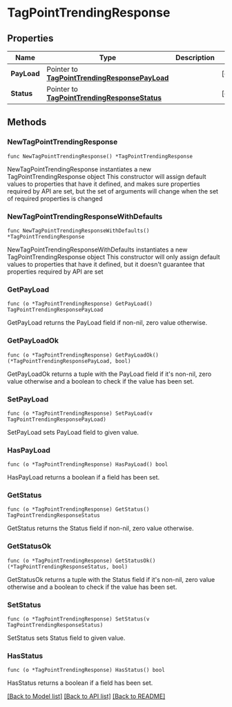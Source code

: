 # TagPointTrendingResponse

## Properties

Name | Type | Description | Notes
------------ | ------------- | ------------- | -------------
**PayLoad** | Pointer to [**TagPointTrendingResponsePayLoad**](TagPointTrendingResponsePayLoad.md) |  | [optional] 
**Status** | Pointer to [**TagPointTrendingResponseStatus**](TagPointTrendingResponseStatus.md) |  | [optional] 

## Methods

### NewTagPointTrendingResponse

`func NewTagPointTrendingResponse() *TagPointTrendingResponse`

NewTagPointTrendingResponse instantiates a new TagPointTrendingResponse object
This constructor will assign default values to properties that have it defined,
and makes sure properties required by API are set, but the set of arguments
will change when the set of required properties is changed

### NewTagPointTrendingResponseWithDefaults

`func NewTagPointTrendingResponseWithDefaults() *TagPointTrendingResponse`

NewTagPointTrendingResponseWithDefaults instantiates a new TagPointTrendingResponse object
This constructor will only assign default values to properties that have it defined,
but it doesn't guarantee that properties required by API are set

### GetPayLoad

`func (o *TagPointTrendingResponse) GetPayLoad() TagPointTrendingResponsePayLoad`

GetPayLoad returns the PayLoad field if non-nil, zero value otherwise.

### GetPayLoadOk

`func (o *TagPointTrendingResponse) GetPayLoadOk() (*TagPointTrendingResponsePayLoad, bool)`

GetPayLoadOk returns a tuple with the PayLoad field if it's non-nil, zero value otherwise
and a boolean to check if the value has been set.

### SetPayLoad

`func (o *TagPointTrendingResponse) SetPayLoad(v TagPointTrendingResponsePayLoad)`

SetPayLoad sets PayLoad field to given value.

### HasPayLoad

`func (o *TagPointTrendingResponse) HasPayLoad() bool`

HasPayLoad returns a boolean if a field has been set.

### GetStatus

`func (o *TagPointTrendingResponse) GetStatus() TagPointTrendingResponseStatus`

GetStatus returns the Status field if non-nil, zero value otherwise.

### GetStatusOk

`func (o *TagPointTrendingResponse) GetStatusOk() (*TagPointTrendingResponseStatus, bool)`

GetStatusOk returns a tuple with the Status field if it's non-nil, zero value otherwise
and a boolean to check if the value has been set.

### SetStatus

`func (o *TagPointTrendingResponse) SetStatus(v TagPointTrendingResponseStatus)`

SetStatus sets Status field to given value.

### HasStatus

`func (o *TagPointTrendingResponse) HasStatus() bool`

HasStatus returns a boolean if a field has been set.


[[Back to Model list]](../README.md#documentation-for-models) [[Back to API list]](../README.md#documentation-for-api-endpoints) [[Back to README]](../README.md)


